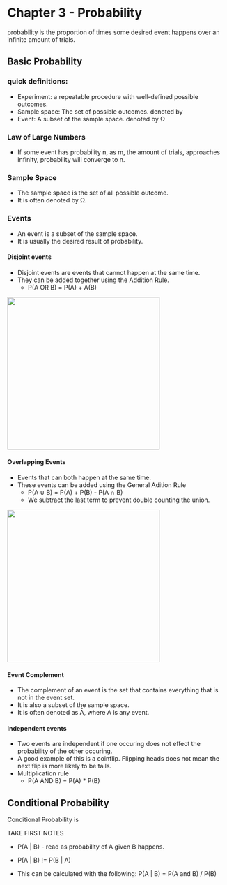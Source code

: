 # Chapter 3 - Probability

probability is the proportion of times some desired event happens over an infinite amount of trials.

## Basic Probability

### quick definitions:
- Experiment: a repeatable procedure with well-defined possible outcomes.
- Sample space: The set of possible outcomes. denoted by 
- Event: A subset of the sample space. denoted by Ω


### Law of Large Numbers
 - If some event has probability n, as m, the amount of trials, approaches infinity, probability will converge to n.

### Sample Space

- The sample space is the set of all possible outcome.
- It is often denoted by Ω.

### Events

- An event is a subset of the sample space.
- It is usually the desired result of probability.

#### Disjoint events
- Disjoint events are events that cannot happen at the same time.
- They can be added together using the Addition Rule.
	- P(A OR B) = P(A) + A(B)
<img src="https://www.statology.org/wp-content/uploads/2021/02/disjoint1.png" width="350">

#### Overlapping Events
- Events that can both happen at the same time.
- These events can be added using the General Adition Rule
	- P(A ∪ B) = P(A) + P(B) - P(A ∩ B)
	- We subtract the last term to prevent double counting the union.
<img src="https://www.statology.org/wp-content/uploads/2021/02/disjoint2.png" width="350">

#### Event Complement
- The complement of an event is the set that contains everything that is not in the event set.
- It is also a subset of the sample space.
- It is often denoted as Ā, where A is any event.

#### Independent events
- Two events are independent if one occuring does not effect the probability of the other occuring.
- A good example of this is a coinflip. Flipping heads does not mean the next flip is more likely to be tails.
- Multiplication rule
	- P(A AND B) = P(A) * P(B)


## Conditional Probability

Conditional Probability is 

TAKE FIRST NOTES

- P(A | B) - read as probability of A given B happens.

- P(A | B) != P(B | A)

- This can be calculated with the following: P(A | B) = P(A and B) / P(B)








